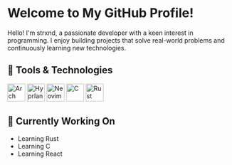 # Welcome to My GitHub Profile!

Hello! I'm strxnd, a passionate developer with a keen interest in programming. I enjoy building projects that solve real-world problems and continuously learning new technologies.

## 🔧 Tools & Technologies

<p align="left">
  <img src="https://cdn.jsdelivr.net/gh/devicons/devicon/icons/archlinux/archlinux-original.svg" alt="Arch Linux" width="40" height="40"/>
  <img src="https://cdn.jsdelivr.net/gh/devicons/devicon/icons/hyprland/hyprland-original.svg" alt="Hyprland" width="40" height="40"/>
  <img src="https://cdn.jsdelivr.net/gh/devicons/devicon/icons/neovim/neovim-original.svg" alt="Neovim" width="40" height="40"/>
  <img src="https://cdn.jsdelivr.net/gh/devicons/devicon/icons/c/c-original.svg" alt="C" width="40" height="40"/>
  <img src="https://cdn.jsdelivr.net/gh/devicons/devicon/icons/rust/rust-plain.svg" alt="Rust" width="40" height="40"/>
</p>

## 🌱 Currently Working On

- Learning Rust
- Learning C
- Learning React

